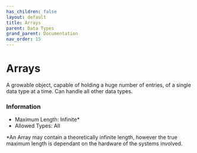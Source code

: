 ```yaml
---
has_children: false
layout: default
title: Arrays
parent: Data Types
grand_parent: Documentation
nav_order: 15
---
```

# Arrays
A growable object, capable of holding a huge number of entries, of a single data type at a time. Can handle all other data types.


### Information

- Maximum Length: Infinite*
- Allowed Types: All

*An Array may contain a theoretically infinite length, however the true maximum length is dependant on the hardware of the systems involved.